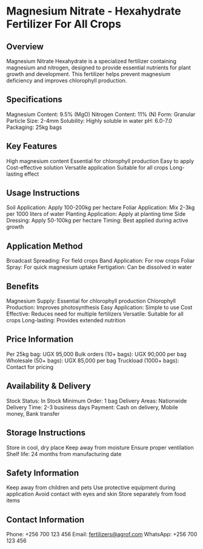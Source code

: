 # Magnesium Nitrate - Hexahydrate Fertilizer For All Crops

## Overview
Magnesium Nitrate Hexahydrate is a specialized fertilizer containing magnesium and nitrogen, designed to provide essential nutrients for plant growth and development. This fertilizer helps prevent magnesium deficiency and improves chlorophyll production.

## Specifications
Magnesium Content: 9.5% (MgO)
Nitrogen Content: 11% (N)
Form: Granular
Particle Size: 2-4mm
Solubility: Highly soluble in water
pH: 6.0-7.0
Packaging: 25kg bags

## Key Features
High magnesium content
Essential for chlorophyll production
Easy to apply
Cost-effective solution
Versatile application
Suitable for all crops
Long-lasting effect

## Usage Instructions
Soil Application: Apply 100-200kg per hectare
Foliar Application: Mix 2-3kg per 1000 liters of water
Planting Application: Apply at planting time
Side Dressing: Apply 50-100kg per hectare
Timing: Best applied during active growth

## Application Method
Broadcast Spreading: For field crops
Band Application: For row crops
Foliar Spray: For quick magnesium uptake
Fertigation: Can be dissolved in water

## Benefits
Magnesium Supply: Essential for chlorophyll production
Chlorophyll Production: Improves photosynthesis
Easy Application: Simple to use
Cost Effective: Reduces need for multiple fertilizers
Versatile: Suitable for all crops
Long-lasting: Provides extended nutrition

## Price Information
Per 25kg bag: UGX 95,000
Bulk orders (10+ bags): UGX 90,000 per bag
Wholesale (50+ bags): UGX 85,000 per bag
Truckload (1000+ bags): Contact for pricing

## Availability & Delivery
Stock Status: In Stock
Minimum Order: 1 bag
Delivery Areas: Nationwide
Delivery Time: 2-3 business days
Payment: Cash on delivery, Mobile money, Bank transfer

## Storage Instructions
Store in cool, dry place
Keep away from moisture
Ensure proper ventilation
Shelf life: 24 months from manufacturing date

## Safety Information
Keep away from children and pets
Use protective equipment during application
Avoid contact with eyes and skin
Store separately from food items

## Contact Information
Phone: +256 700 123 456
Email: fertilizers@agrof.com
WhatsApp: +256 700 123 456
